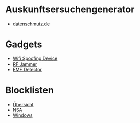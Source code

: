 # Auskunftsersuchengenerator
+ <a href="https://www.datenschmutz.de/cgi-bin/auskunft" target="_blank">datenschmutz.de</a></li>
# Gadgets
+ <a href="https://github.com/adamhrv/skylift">Wifi Spoofing Device</a>
+ <a href="https://www.ladyada.net/make/wavebubble/">RF Jammer</a>
+ <a href="https://github.com/al1ce23/EMF-Detector">EMF Detector</a>
# Blocklisten
+ [Übersicht](https://firebog.net)
+ [NSA](https://github.com/ProjectZeroDays/NSABlocklist)
+ [Windows](https://github.com/winkler-winsen/microsoft-telemetry-blocklist-BSI-)
